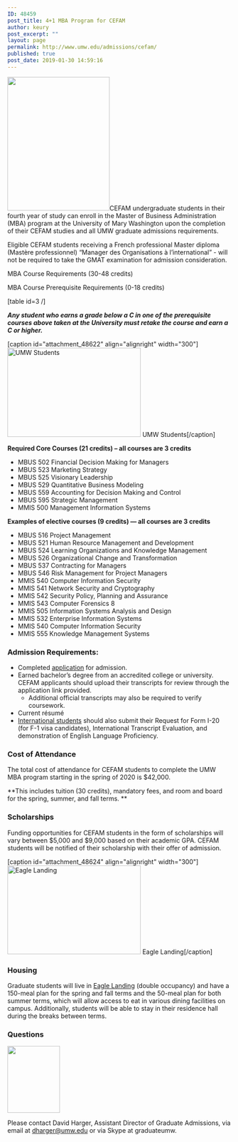 ```yaml
---
ID: 48459
post_title: 4+1 MBA Program for CEFAM
author: keury
post_excerpt: ""
layout: page
permalink: http://www.umw.edu/admissions/cefam/
published: true
post_date: 2019-01-30 14:59:16
---
```

<a href="http://www.umw.edu/admissions/cefam/map/" rel="attachment wp-att-48623"><img class="alignright wp-image-48623 size-medium" src="http://www.umw.edu/admissions/wp-content/uploads/sites/6/2019/01/map-230x300.jpg" alt="" width="230" height="300" /></a>CEFAM undergraduate students in their fourth year of study can enroll in the Master of Business Administration (MBA) program at the University of Mary Washington upon the completion of their CEFAM studies and all UMW graduate admissions requirements.

Eligible CEFAM students receiving a French professional Master diploma (Mastère professionnel) “Manager des Organisations à l’international” - will not be required to take the GMAT examination for admission consideration.

MBA Course Requirements (30-48 credits)

MBA Course Prerequisite Requirements (0-18 credits)

[table id=3 /]

<em>**Any student who earns a grade below a C in one of the prerequisite courses above taken at the University must retake the course and earn a C or higher.**</em>

[caption id="attachment_48622" align="alignright" width="300"]<a href="http://www.umw.edu/admissions/cefam/academic-jan-2019/" rel="attachment wp-att-48622"><img class="size-medium wp-image-48622" src="http://www.umw.edu/admissions/wp-content/uploads/sites/6/2019/01/Academic-Jan-2019-300x200.jpg" alt="UMW Students" width="300" height="200" /></a> UMW Students[/caption]

<strong>Required Core Courses (21 credits) – all courses are 3 credits</strong>
<ul>
 	<li>MBUS 502 Financial Decision Making for Managers</li>
 	<li>MBUS 523 Marketing Strategy</li>
 	<li>MBUS 525 Visionary Leadership</li>
 	<li>MBUS 529 Quantitative Business Modeling</li>
 	<li>MBUS 559 Accounting for Decision Making and Control</li>
 	<li>MBUS 595 Strategic Management</li>
 	<li>MMIS 500 Management Information Systems</li>
</ul>
<strong>Examples of elective courses (9 credits) — all courses are 3 credits </strong>
<ul>
 	<li>MBUS 516 Project Management</li>
 	<li>MBUS 521 Human Resource Management and Development</li>
 	<li>MBUS 524 Learning Organizations and Knowledge Management</li>
 	<li>MBUS 526 Organizational Change and Transformation</li>
 	<li>MBUS 537 Contracting for Managers</li>
 	<li>MBUS 546 Risk Management for Project Managers</li>
 	<li>MMIS 540 Computer Information Security</li>
 	<li>MMIS 541 Network Security and Cryptography</li>
 	<li>MMIS 542 Security Policy, Planning and Assurance</li>
 	<li>MMIS 543 Computer Forensics 8</li>
 	<li>MMIS 505 Information Systems Analysis and Design</li>
 	<li>MMIS 532 Enterprise Information Systems</li>
 	<li>MMIS 540 Computer Information Security</li>
 	<li>MMIS 555 Knowledge Management Systems</li>
</ul>
<h3>Admission Requirements:</h3>
<ul>
 	<li>Completed <a href="https://www.applyweb.com/umw/menu.html">application</a> for admission.</li>
 	<li>Earned bachelor’s degree from an accredited college or university. CEFAM applicants should upload their transcripts for review through the application link provided.
<ul>
 	<li>Additional official transcripts may also be required to verify coursework.</li>
</ul>
</li>
 	<li>Current résumé</li>
 	<li><a href="https://international.umw.edu/international-services/prospective/graduate/">International students</a> should also submit their Request for Form I-20 (for F-1 visa candidates), International Transcript Evaluation, and demonstration of English Language Proficiency.</li>
</ul>
<h3>Cost of Attendance</h3>
The total cost of attendance for CEFAM students to complete the UMW MBA program starting in the spring of 2020 is $42,000.

**This includes tuition (30 credits), mandatory fees, and room and board for the spring, summer, and fall terms. **
<h3>Scholarships</h3>
Funding opportunities for CEFAM students in the form of scholarships will vary between $5,000 and $9,000 based on their academic GPA. CEFAM students will be notified of their scholarship with their offer of admission.

[caption id="attachment_48624" align="alignright" width="300"]<a href="http://www.umw.edu/admissions/cefam/bridge-sunset-032/" rel="attachment wp-att-48624"><img class="wp-image-48624 size-medium" src="http://www.umw.edu/admissions/wp-content/uploads/sites/6/2019/01/Bridge-sunset-032-300x199.jpg" alt="Eagle Landing" width="300" height="199" /></a> Eagle Landing[/caption]
<h3>Housing</h3>
Graduate students will live in <a href="https://www.umw.edu/residencelife/residence-hall/eagle-landing/">Eagle Landing</a> (double occupancy) and have a 150-meal plan for the spring and fall terms and the 50-meal plan for both summer terms, which will allow access to eat in various dining facilities on campus. Additionally, students will be able to stay in their residence hall during the breaks between terms.
<h3><strong>Questions</strong></h3>
<img class="alignleft wp-image-48625 size-full" src="http://www.umw.edu/admissions/wp-content/uploads/sites/6/2019/01/Harger_David_127c-wpcf_118x150.jpg" alt="" width="118" height="150" />

Please contact David Harger, Assistant Director of Graduate Admissions, via email at <a href="mailto:dharger@umw.edu">dharger@umw.edu</a> or via Skype at graduateumw.

&nbsp;